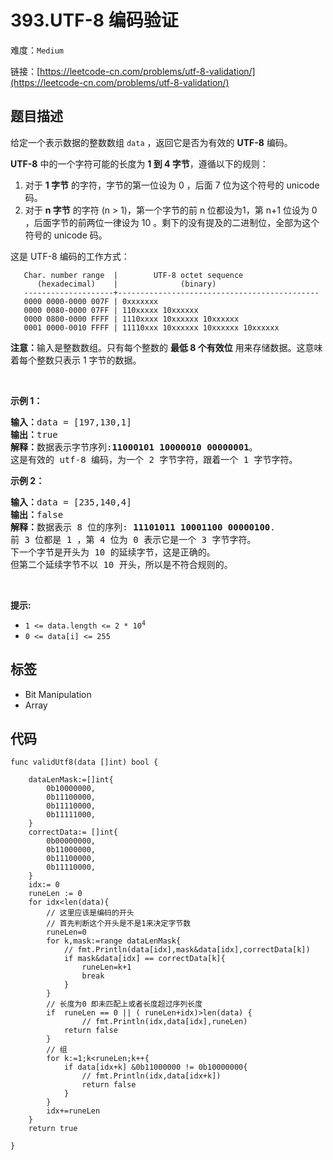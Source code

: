 # 393.UTF-8 编码验证

难度：`Medium`

 链接：[https://leetcode-cn.com/problems/utf-8-validation/](https://leetcode-cn.com/problems/utf-8-validation/)

## 题目描述

<p>给定一个表示数据的整数数组&nbsp;<code>data</code>&nbsp;，返回它是否为有效的 <strong>UTF-8</strong> 编码。</p>

<p><strong>UTF-8</strong> 中的一个字符可能的长度为 <strong>1 到 4 字节</strong>，遵循以下的规则：</p>

<ol>
	<li>对于 <strong>1 字节</strong>&nbsp;的字符，字节的第一位设为 0 ，后面 7 位为这个符号的 unicode 码。</li>
	<li>对于 <strong>n 字节</strong>&nbsp;的字符 (n &gt; 1)，第一个字节的前 n 位都设为1，第 n+1 位设为 0 ，后面字节的前两位一律设为 10 。剩下的没有提及的二进制位，全部为这个符号的 unicode 码。</li>
</ol>

<p>这是 UTF-8 编码的工作方式：</p>

<pre>
<code>   Char. number range  |        UTF-8 octet sequence
      (hexadecimal)    |              (binary)
   --------------------+---------------------------------------------
   0000 0000-0000 007F | 0xxxxxxx
   0000 0080-0000 07FF | 110xxxxx 10xxxxxx
   0000 0800-0000 FFFF | 1110xxxx 10xxxxxx 10xxxxxx
   0001 0000-0010 FFFF | 11110xxx 10xxxxxx 10xxxxxx 10xxxxxx
</code></pre>

<p><strong>注意：</strong>输入是整数数组。只有每个整数的 <strong>最低 8 个有效位</strong> 用来存储数据。这意味着每个整数只表示 1 字节的数据。</p>

<p>&nbsp;</p>

<p><strong>示例 1：</strong></p>

<pre>
<strong>输入：</strong>data = [197,130,1]
<strong>输出：</strong>true
<strong>解释：</strong>数据表示字节序列:<strong>11000101 10000010 00000001</strong>。
这是有效的 utf-8 编码，为一个 2 字节字符，跟着一个 1 字节字符。
</pre>

<p><strong>示例 2：</strong></p>

<pre>
<strong>输入：</strong>data = [235,140,4]
<strong>输出：</strong>false
<strong>解释：</strong>数据表示 8 位的序列: <strong>11101011 10001100 00000100</strong>.
前 3 位都是 1 ，第 4 位为 0 表示它是一个 3 字节字符。
下一个字节是开头为 10 的延续字节，这是正确的。
但第二个延续字节不以 10 开头，所以是不符合规则的。
</pre>

<p>&nbsp;</p>

<p><strong>提示:</strong></p>

<ul>
	<li><code>1 &lt;= data.length &lt;= 2 * 10<sup>4</sup></code></li>
	<li><code>0 &lt;= data[i] &lt;= 255</code></li>
</ul>

## 标签

 - Bit Manipulation 
 - Array 

## 代码

```golang
func validUtf8(data []int) bool {

    dataLenMask:=[]int{
        0b10000000,
        0b11100000,
        0b11110000,
        0b11111000,
    }
    correctData:= []int{
        0b00000000,
        0b11000000,
        0b11100000,
        0b11110000,
    }
    idx:= 0
    runeLen := 0
    for idx<len(data){
        // 这里应该是编码的开头
        // 首先判断这个开头是不是1来决定字节数
        runeLen=0
        for k,mask:=range dataLenMask{
            // fmt.Println(data[idx],mask&data[idx],correctData[k])
            if mask&data[idx] == correctData[k]{
                runeLen=k+1
                break
            }
        }
        // 长度为0 即未匹配上或者长度超过序列长度
        if  runeLen == 0 || ( runeLen+idx)>len(data) {
                // fmt.Println(idx,data[idx],runeLen)
            return false
        }
        // 组
        for k:=1;k<runeLen;k++{
            if data[idx+k] &0b11000000 != 0b10000000{
                // fmt.Println(idx,data[idx+k])
                return false
            }
        }
        idx+=runeLen
    }
    return true

}
```
